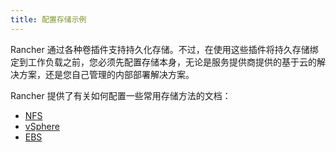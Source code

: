 ```yaml
---
title: 配置存储示例
---
```


<head>
  <link rel="canonical" href="https://ranchermanager.docs.rancher.com/zh/how-to-guides/new-user-guides/manage-clusters/provisioning-storage-examples"/>
</head>

Rancher 通过各种卷插件支持持久化存储。不过，在使用这些插件将持久存储绑定到工作负载之前，您必须先配置存储本身，无论是服务提供商提供的基于云的解决方案，还是您自己管理的内部部署解决方案。

Rancher 提供了有关如何配置一些常用存储方法的文档：

- [NFS](nfs-storage.md)
- [vSphere](vsphere-storage.md)
- [EBS](persistent-storage-in-amazon-ebs.md)
